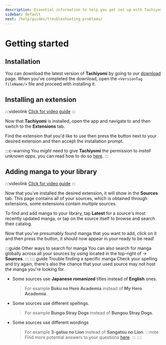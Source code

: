 ```yaml
---
description: Essential information to help you get set up with Tachiyomi.
sidebar: default
next: /help/guides/troubleshooting-problems/
---
```



# Getting started

## Installation

You can download the latest version of **Tachiyomi** by going to our [download](/download/) page.
When you've completed the download, open the `<VersionTag fileName/>` file and proceed with installing it.

## Installing an extension

:::videolink
[<MaterialIcon icon="videocam"/> Click for video guide](/assets/guides_extension-install.mp4)
:::

Now that **Tachiyomi** is installed, open the app and navigate to <Navigation item="browse"/> and then switch to the **Extensions** tab.

Find the extension that you'd like to use then press the <Navigation item="install"/> button next to your desired extension and then accept the installation prompt.

:::c-warning
You *might* need to give **Tachiyomi** the permission to *install unknown apps*, you can read how to do so [here](/help/faq/#how-do-i-allow-third-party-installations).
:::

## Adding manga to your library

:::videolink
[<MaterialIcon icon="videocam"/> Click for video guide](/assets/guides_library-add.mp4)
:::

Now that you've installed the desired extension, it will show in the **Sources** tab. This page contains all of your sources, which is obtained through extensions, some extensions contain *multiple* sources.

To find and add manga to your library, tap **Latest** for a source's most recently updated manga, or tap on the source itself to browse and search their catalog.

Now that you've presumably found manga that you want to add, click on it and then press the <Navigation item="bookmark"/> button, it should now appear in your <Navigation item="library"/> ready to be read!

:::guide Other ways to search for manga
You can also search for manga globally across all your sources by using <Navigation item="search"/> located in the top-right of <Navigation item="browse"/> → **Sources**.
:::
:::: guide Trouble finding a specific manga
Check your spelling and try again, there's also the chance that your used source may not host the manga you're looking for.
* Some sources use **Japanese romanized** titles instead of **English** ones.
  > For example **Boku no Hero Academia** instead of **My Hero Academia**.
* Some sources use different spellings.
  > For example **Bungo Stray Dogs** instead of **Bungou Stray Dogs**.
* Some sources use different wordings
  > For example **3-gatsu no Lion** instead of **Sangatsu no Lion**.
:::note
Find more potential answers to your questions [here](/help/faq/#why-can-t-i-find-x-manga).
:::
::::
